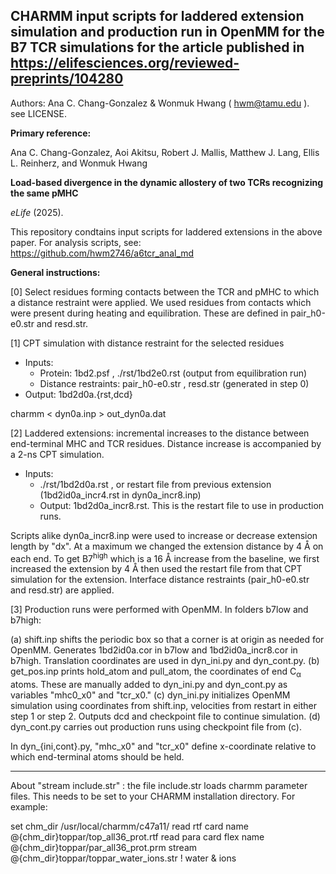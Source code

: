 ## CHARMM input scripts for laddered extension simulation and production run in OpenMM for the B7 TCR simulations for the article published in https://elifesciences.org/reviewed-preprints/104280

Authors: Ana C. Chang-Gonzalez & Wonmuk Hwang ( hwm@tamu.edu ). see LICENSE.

**Primary reference:**

Ana C. Chang-Gonzalez, Aoi Akitsu, Robert J. Mallis, Matthew J. Lang, Ellis L. Reinherz, and Wonmuk Hwang

**Load-based divergence in the dynamic allostery of two TCRs recognizing the same pMHC**

*eLife* (2025).

This repository condtains input scripts for laddered extensions in the above paper. For analysis scripts, see: https://github.com/hwm2746/a6tcr_anal_md

**General instructions:**

[0] Select residues forming contacts between the TCR and pMHC to which a distance restraint were applied. We used residues from contacts which were present during heating and equilibration. These are defined in pair_h0-e0.str and resd.str. 

[1] CPT simulation with distance restraint for the selected residues 

- Inputs:
  - Protein: 1bd2.psf , ./rst/1bd2e0.rst (output from equilibration run)
  - Distance restraints: pair_h0-e0.str , resd.str (generated in step 0)   
- Output: 1bd2d0a.{rst,dcd}

charmm < dyn0a.inp > out_dyn0a.dat

[2] Laddered extensions: incremental increases to the distance between end-terminal MHC and TCR residues. Distance increase is accompanied by a 2-ns CPT simulation. 

- Inputs:
  - ./rst/1bd2d0a.rst , or restart file from previous extension (1bd2id0a_incr4.rst in dyn0a_incr8.inp)
  - Output: 1bd2d0a_incr8.rst. This is the restart file to use in production runs.

Scripts alike dyn0a_incr8.inp were used to increase or decrease extension length by "dx". At a maximum we changed the extension distance by 4 &#x212b; on each end. To get B7<sup>high</sup> which is a 16 &#x212b; increase from the baseline, we first increased the extension by 4 &#x212b; then used the restart file from that CPT simulation for the extension. Interface distance restraints (pair_h0-e0.str and resd.str) are applied.

[3] Production runs were performed with OpenMM. In folders b7low and b7high:

  (a) shift.inp shifts the periodic box so that a corner is at origin as needed for OpenMM. Generates 1bd2id0a.cor in b7low and 1bd2id0a_incr8.cor in b7high. Translation coordinates are used in dyn_ini.py and dyn_cont.py. 
  (b) get_pos.inp prints hold_atom and pull_atom, the coordinates of end C<sub>&#x03B1;</sub> atoms. These are manually added to dyn_ini.py and dyn_cont.py as variables "mhc0_x0" and "tcr_x0."
  (c) dyn_ini.py initializes OpenMM simulation using coordinates from shift.inp, velocities from restart in either step 1 or step 2. Outputs dcd and checkpoint file to continue simulation. 
  (d) dyn_cont.py carries out production runs using checkpoint file from (c).

In dyn_{ini,cont}.py, "mhc_x0" and "tcr_x0" define x-coordinate relative to which end-terminal atoms should be held. 

------------------------------
About "stream include.str" : the file include.str loads charmm parameter files. This needs to be set to your CHARMM installation directory. For example:

set chm_dir /usr/local/charmm/c47a11/
read rtf card name @{chm_dir}toppar/top_all36_prot.rtf
read para card flex name @{chm_dir}toppar/par_all36_prot.prm
stream @{chm_dir}toppar/toppar_water_ions.str ! water & ions
